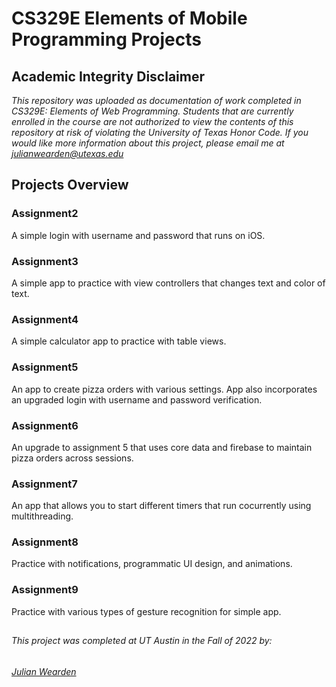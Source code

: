 # CS329E Elements of Mobile Programming Projects

## Academic Integrity Disclaimer

*This repository was uploaded as documentation of work completed in CS329E: Elements of Web Programming. Students that are currently enrolled in the course are not authorized to view the contents of this repository at risk of violating the University of Texas Honor Code. If you would like more information about this project, please email me at julianwearden@utexas.edu*

## Projects Overview

### Assignment2
A simple login with username and password that runs on iOS.

### Assignment3
A simple app to practice with view controllers that changes text and color of text.

### Assignment4
A simple calculator app to practice with table views.

### Assignment5
An app to create pizza orders with various settings. App also incorporates an upgraded login with username and password verification.

### Assignment6
An upgrade to assignment 5 that uses core data and firebase to maintain pizza orders across sessions.

### Assignment7
An app that allows you to start different timers that run cocurrently using multithreading.

### Assignment8
Practice with notifications, programmatic UI design, and animations.

### Assignment9
Practice with various types of gesture recognition for simple app.

##
###### This project was completed at UT Austin in the Fall of 2022 by: 
###### <a href="mailto:julianwearden@utexas.edu">Julian Wearden

